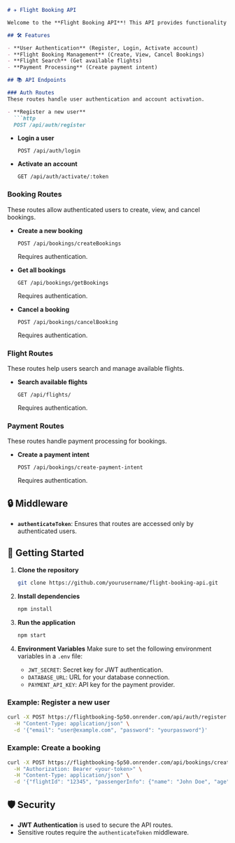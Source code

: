 ```markdown
# ✈️ Flight Booking API

Welcome to the **Flight Booking API**! This API provides functionality for handling user authentication, managing flight bookings, and payment integration. Whether you're building a flight reservation system or need authentication services, this API has you covered.

## 🛠️ Features

- **User Authentication** (Register, Login, Activate account)
- **Flight Booking Management** (Create, View, Cancel Bookings)
- **Flight Search** (Get available flights)
- **Payment Processing** (Create payment intent)

## 📚 API Endpoints

### Auth Routes
These routes handle user authentication and account activation.

- **Register a new user**
  ```http
  POST /api/auth/register
  ```

- **Login a user**
  ```http
  POST /api/auth/login
  ```

- **Activate an account**
  ```http
  GET /api/auth/activate/:token
  ```

### Booking Routes
These routes allow authenticated users to create, view, and cancel bookings.

- **Create a new booking**
  ```http
  POST /api/bookings/createBookings
  ```
  Requires authentication.

- **Get all bookings**
  ```http
  GET /api/bookings/getBookings
  ```
  Requires authentication.

- **Cancel a booking**
  ```http
  POST /api/bookings/cancelBooking
  ```
  Requires authentication.

### Flight Routes
These routes help users search and manage available flights.

- **Search available flights**
  ```http
  GET /api/flights/
  ```
  Requires authentication.

### Payment Routes
These routes handle payment processing for bookings.

- **Create a payment intent**
  ```http
  POST /api/bookings/create-payment-intent
  ```
  Requires authentication.

## 🔒 Middleware

- **`authenticateToken`**: Ensures that routes are accessed only by authenticated users.

## 🏁 Getting Started

1. **Clone the repository**
   ```bash
   git clone https://github.com/yourusername/flight-booking-api.git
   ```

2. **Install dependencies**
   ```bash
   npm install
   ```

3. **Run the application**
   ```bash
   npm start
   ```

4. **Environment Variables**
   Make sure to set the following environment variables in a `.env` file:
   - `JWT_SECRET`: Secret key for JWT authentication.
   - `DATABASE_URL`: URL for your database connection.
   - `PAYMENT_API_KEY`: API key for the payment provider.

### Example: Register a new user
```bash
curl -X POST https://flightbooking-5p50.onrender.com/api/auth/register \
  -H "Content-Type: application/json" \
  -d '{"email": "user@example.com", "password": "yourpassword"}'
```

### Example: Create a booking
```bash
curl -X POST https://flightbooking-5p50.onrender.com/api/bookings/createBookings \
  -H "Authorization: Bearer <your-token>" \
  -H "Content-Type: application/json" \
  -d '{"flightId": "12345", "passengerInfo": {"name": "John Doe", "age": 30}}'
```

## 🛡️ Security

- **JWT Authentication** is used to secure the API routes.
- Sensitive routes require the `authenticateToken` middleware.
